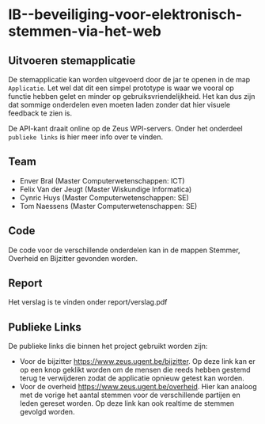 IB--beveiliging-voor-elektronisch-stemmen-via-het-web
=====================================================

## Uitvoeren stemapplicatie
De stemapplicatie kan worden uitgevoerd door de jar te openen in de map `Applicatie`. Let wel dat dit een simpel prototype is waar we vooral op functie hebben gelet en minder op gebruiksvriendelijkheid. Het kan dus zijn dat sommige onderdelen even moeten laden zonder dat hier visuele feedback te zien is.

De API-kant draait online op de Zeus WPI-servers. Onder het onderdeel `publieke links` is hier meer info over te vinden.

## Team
* Enver Bral (Master Computerwetenschappen: ICT)
* Felix Van der Jeugt (Master Wiskundige Informatica)
* Cynric Huys (Master Computerwetenschappen: SE)
* Tom Naessens (Master Computerwetenschappen: SE)

## Code
De code voor de verschillende onderdelen kan in de mappen Stemmer, Overheid en Bijzitter gevonden worden.

## Report
Het verslag is te vinden onder report/verslag.pdf

## Publieke Links
De publieke links die binnen het project gebruikt worden zijn:
* Voor de bijzitter https://www.zeus.ugent.be/bijzitter. Op deze link kan er op een knop geklikt worden om de mensen die reeds hebben gestemd terug te verwijderen zodat de applicatie opnieuw getest kan worden.
* Voor de overheid https://www.zeus.ugent.be/overheid. Hier kan analoog met de vorige het aantal stemmen voor de verschillende partijen en leden gereset worden. Op deze link kan ook realtime de stemmen gevolgd worden.
